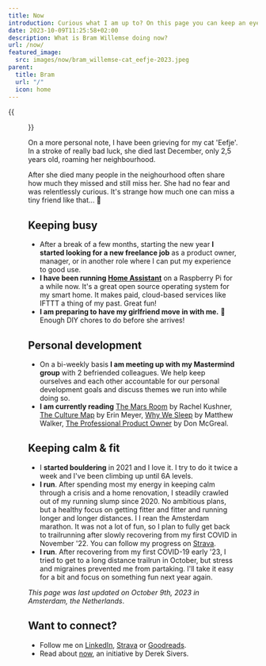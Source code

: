 ```yaml
---
title: Now
introduction: Curious what I am up to? On this page you can keep an eye on what is keeping me busy right now.
date: 2023-10-09T11:25:58+02:00
description: What is Bram Willemse doing now?
url: /now/
featured_image:
  src: images/now/bram_willemse-cat_eefje-2023.jpeg
parent:
  title: Bram
  url: "/"
  icon: home
---
```


{{<figure src="images/now/Bram_Willemse-Eefje-2023.jpeg" alt="A tortoise cat curled up in someone's arms, looking at them softly.">}}

<p>On a more personal note, I have been grieving for my cat 'Eefje'. In a stroke of really bad luck, she died last December, only 2,5 years old, roaming her neighbourhood.</p>

<p>After she died many people in the neighourhood often share how much they missed and still miss her. She had no fear and was relentlessly curious. It's strange how much one can miss a tiny friend like that... 🥲</p>

## Keeping busy

- After a break of a few months, starting the new year **I started looking for a new freelance job** as a product owner, manager, or in another role where I can put my experience to good use.
- **I have been running [Home Assistant](https://www.home-assistant.io/ "Read about Home Assistant")** on a Raspberry Pi for a while now. It's a great open source operating system for my smart home. It makes paid, cloud-based services like IFTTT a thing of my past. Great fun!
- **I am preparing to have my girlfriend move in with me.** 💜 Enough DIY chores to do before she arrives!

## Personal development

- On a bi-weekly basis **I am meeting up with my Mastermind group** with 2 befriended colleagues. We help keep ourselves and each other accountable for our personal development goals and discuss themes we run into while doing so.
- **I am currently reading** [The Mars Room](https://www.goodreads.com/book/show/36373648-the-mars-room "Read about The Mars Room by Rachel Kushner on GoodReads") by Rachel Kushner, [The Culture Map](https://www.goodreads.com/book/show/22085568-the-culture-map "Read about The Culture Map by Erin Meyer on GoodReads") by Erin Meyer, [Why We Sleep](https://www.goodreads.com/book/show/34466963-why-we-sleep "Read about Why We Sleep by Matthew Walker on GoodReads") by Matthew Walker, [The Professional Product Owner](https://www.goodreads.com/book/show/35133269-the-professional-product-owner "Read about the Professional Product Owner by Don McGreal on GoodReads") by Don McGreal.

## Keeping calm &amp; fit

- I **started bouldering** in 2021 and I love it. I try to do it twice a week and I've been climbing up until 6A levels.
- **I run**. After spending most my energy in keeping calm through a crisis and a home renovation, I steadily crawled out of my running slump since 2020.  No ambitious plans, but a healthy focus on getting fitter and fitter and running longer and longer distances. I I rean the Amsterdam marathon. It was not a lot of fun, so I plan to fully get back to trailrunning after slowly recovering from my first COVID in November '22.  You can follow my progress on [Strava](https://strava.com/athletes/bramwillemse "Follow my training progress on Strava").
- **I run**. After recovering from my first COVID-19 early '23, I tried to get to a long distance trailrun in October, but stress and migraines prevented me from partaking. I'll take it easy for a bit and focus on something fun next year again.

*This page was last updated on <time datetime="2023-10-09T11:25:58+02:00
">October 9th, 2023</time> in Amsterdam, the Netherlands*.

## Want to connect?

- Follow me on [LinkedIn](https://linkedin.com/in/bramwillemse "Check out my profile and CV on LinkedIn"), [Strava](https://strava.com/athletes/bramwillemse "Follow my training progress on Strava") or [Goodreads](https://www.goodreads.com/bramwillemse "See what I read on my GoodReads profile").
- Read about <a href="https://nownownow.com/about">now</a>, an initiative by Derek Sivers.

